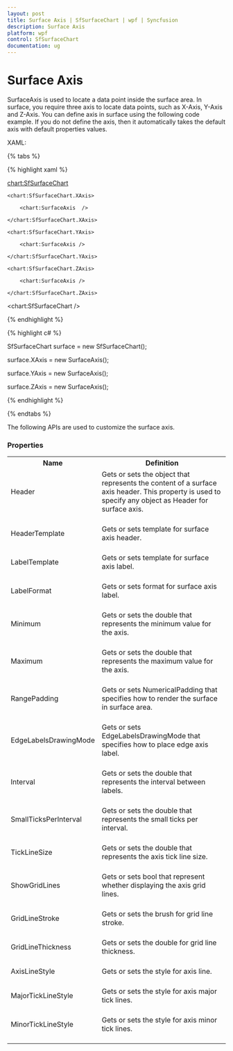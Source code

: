 ```yaml
---
layout: post
title: Surface Axis | SfSurfaceChart | wpf | Syncfusion
description: Surface Axis
platform: wpf
control: SfSurfaceChart
documentation: ug
---
```


# Surface Axis

SurfaceAxis is used to locate a data point inside the surface area. In surface, you require three axis to locate data points, such as X-Axis, Y-Axis and Z-Axis. You can define axis in surface using the following code example. If you do not define the axis, then it automatically takes the default axis with default properties values.

XAML:

{% tabs %}

{% highlight xaml %}

<chart:SfSurfaceChart>

	<chart:SfSurfaceChart.XAxis>
	
		<chart:SurfaceAxis  />
		
	</chart:SfSurfaceChart.XAxis>

	<chart:SfSurfaceChart.YAxis>
	
		<chart:SurfaceAxis />
		
	</chart:SfSurfaceChart.YAxis>

	<chart:SfSurfaceChart.ZAxis>
	
		<chart:SurfaceAxis />
		
	</chart:SfSurfaceChart.ZAxis>
	
<chart:SfSurfaceChart />
	
{% endhighlight %}

{% highlight c# %}

SfSurfaceChart surface = new SfSurfaceChart();

surface.XAxis = new SurfaceAxis();

surface.YAxis = new SurfaceAxis();

surface.ZAxis = new SurfaceAxis();
	
{% endhighlight %}

{% endtabs %}


The following APIs are used to customize the surface axis. 

### Properties

<table>
<tr>
<th>
Name</th><th>
Definition</th></tr>
<tr>
<td>
Header<br/><br/></td><td>
Gets or sets the object that represents the content of a surface axis header. This property is used to specify any object as Header for surface axis.<br/><br/></td></tr>
<tr>
<td>
HeaderTemplate <br/><br/></td><td>
Gets or sets template for surface axis header.<br/><br/></td></tr>
<tr>
<td>
LabelTemplate<br/><br/></td><td>
Gets or sets template for surface axis label.<br/><br/></td></tr>
<tr>
<td>
LabelFormat<br/><br/></td><td>
Gets or sets format for surface axis label.<br/><br/></td></tr>
<tr>
<td>
Minimum<br/><br/></td><td>
Gets or sets the double that represents the minimum value for the axis. <br/><br/></td></tr>
<tr>
<td>
Maximum<br/><br/></td><td>
Gets or sets the double that represents the maximum value for the axis.<br/><br/></td></tr>
<tr>
<td>
RangePadding <br/><br/></td><td>
Gets or sets NumericalPadding that specifies how to render the surface in surface area.  <br/><br/></td></tr>
<tr>
<td>
EdgeLabelsDrawingMode<br/><br/></td><td>
Gets or sets EdgeLabelsDrawingMode that specifies how to place edge axis label. <br/><br/></td></tr>
<tr>
<td>
Interval<br/><br/></td><td>
Gets or sets the double that represents the interval between labels.<br/><br/></td></tr>
<tr>
<td>
SmallTicksPerInterval<br/><br/></td><td>
Gets or sets the double that represents the small ticks per interval. <br/><br/></td></tr>
<tr>
<td>
TickLineSize<br/><br/></td><td>
Gets or sets the double that represents the axis tick line size. <br/><br/></td></tr>
<tr>
<td>
ShowGridLines<br/><br/></td><td>
Gets or sets bool that represent whether displaying the axis grid lines. <br/><br/></td></tr>
<tr>
<td>
GridLineStroke<br/><br/></td><td>
Gets or sets the brush for grid line stroke. <br/><br/></td></tr>
<tr>
<td>
GridLineThickness<br/><br/></td><td>
Gets or sets the double for grid line thickness. <br/><br/></td></tr>
<tr>
<td>
AxisLineStyle<br/><br/></td><td>
Gets or sets the style for axis line.  <br/><br/></td></tr>
<tr>
<td>
MajorTickLineStyle<br/><br/></td><td>
Gets or sets the style for axis major tick lines.  <br/><br/></td></tr>
<tr>
<td>
MinorTickLineStyle<br/><br/></td><td>
Gets or sets the style for axis minor tick lines.  <br/><br/></td></tr>
</table>